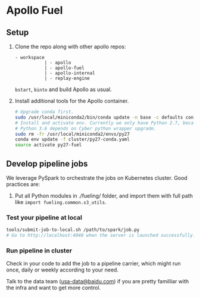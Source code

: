 # Apollo Fuel

## Setup

1. Clone the repo along with other apollo repos:

   ```text
   - workspace
              | - apollo
              | - apollo-fuel
              | - apollo-internal
              | - replay-engine
   ```

   `bstart`, `binto` and build Apollo as usual.

1. Install additional tools for the Apollo container.

   ```bash
   # Upgrade conda first.
   sudo /usr/local/miniconda2/bin/conda update -n base -c defaults conda
   # Install and activate env. Currently we only have Python 2.7, because
   # Python 3.6 depends on Cyber python wrapper upgrade.
   sudo rm -fr /usr/local/miniconda2/envs/py27
   conda env update -f cluster/py27-conda.yaml
   source activate py27-fuel
   ```

## Develop pipeline jobs

We leverage PySpark to orchestrate the jobs on Kubernetes cluster. Good
practices are:

1. Put all Python modules in ./fueling/ folder, and import them with full path
   like `import fueling.common.s3_utils`.

### Test your pipeline at local

```bash
tools/submit-job-to-local.sh /path/to/spark/job.py
# Go to http://localhost:4040 when the server is launched successfully.
```

### Run pipeline in cluster

Check in your code to add the job to a pipeline carrier, which might run once,
daily or weekly according to your need.

Talk to the data team (usa-data@baidu.com) if you are pretty familliar with the
infra and want to get more control.
